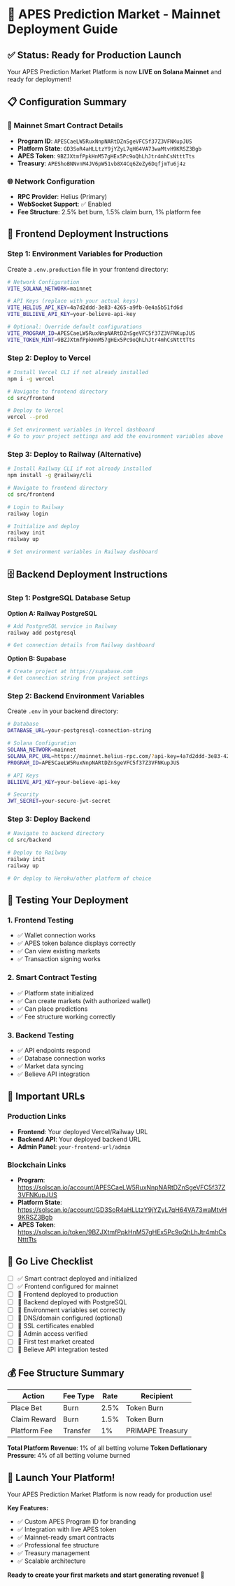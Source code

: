 # 🚀 APES Prediction Market - Mainnet Deployment Guide

## ✅ Status: Ready for Production Launch

Your APES Prediction Market Platform is now **LIVE on Solana Mainnet** and ready for deployment!

## 📋 Configuration Summary

### 🔗 Mainnet Smart Contract Details
- **Program ID**: `APESCaeLW5RuxNnpNARtDZnSgeVFC5f37Z3VFNKupJUS`
- **Platform State**: `GD3SoR4aHLLtzY9jYZyL7qH64VA73waMtvH9KRSZ3Bgb`
- **APES Token**: `9BZJXtmfPpkHnM57gHEx5Pc9oQhLhJtr4mhCsNtttTts`
- **Treasury**: `APEShoBNNvnM4JV6pW51vb8X4Cq6ZeZy6DqfjmTu6j4z`

### 🌐 Network Configuration
- **RPC Provider**: Helius (Primary)
- **WebSocket Support**: ✅ Enabled
- **Fee Structure**: 2.5% bet burn, 1.5% claim burn, 1% platform fee

## 🔧 Frontend Deployment Instructions

### Step 1: Environment Variables for Production

Create a `.env.production` file in your frontend directory:

```bash
# Network Configuration
VITE_SOLANA_NETWORK=mainnet

# API Keys (replace with your actual keys)
VITE_HELIUS_API_KEY=4a7d2ddd-3e83-4265-a9fb-0e4a5b51fd6d
VITE_BELIEVE_API_KEY=your-believe-api-key

# Optional: Override default configurations
VITE_PROGRAM_ID=APESCaeLW5RuxNnpNARtDZnSgeVFC5f37Z3VFNKupJUS
VITE_TOKEN_MINT=9BZJXtmfPpkHnM57gHEx5Pc9oQhLhJtr4mhCsNtttTts
```

### Step 2: Deploy to Vercel

```bash
# Install Vercel CLI if not already installed
npm i -g vercel

# Navigate to frontend directory
cd src/frontend

# Deploy to Vercel
vercel --prod

# Set environment variables in Vercel dashboard
# Go to your project settings and add the environment variables above
```

### Step 3: Deploy to Railway (Alternative)

```bash
# Install Railway CLI if not already installed
npm install -g @railway/cli

# Navigate to frontend directory
cd src/frontend

# Login to Railway
railway login

# Initialize and deploy
railway init
railway up

# Set environment variables in Railway dashboard
```

## 🗄️ Backend Deployment Instructions

### Step 1: PostgreSQL Database Setup

**Option A: Railway PostgreSQL**
```bash
# Add PostgreSQL service in Railway
railway add postgresql

# Get connection details from Railway dashboard
```

**Option B: Supabase**
```bash
# Create project at https://supabase.com
# Get connection string from project settings
```

### Step 2: Backend Environment Variables

Create `.env` in your backend directory:

```bash
# Database
DATABASE_URL=your-postgresql-connection-string

# Solana Configuration
SOLANA_NETWORK=mainnet
SOLANA_RPC_URL=https://mainnet.helius-rpc.com/?api-key=4a7d2ddd-3e83-4265-a9fb-0e4a5b51fd6d
PROGRAM_ID=APESCaeLW5RuxNnpNARtDZnSgeVFC5f37Z3VFNKupJUS

# API Keys
BELIEVE_API_KEY=your-believe-api-key

# Security
JWT_SECRET=your-secure-jwt-secret
```

### Step 3: Deploy Backend

```bash
# Navigate to backend directory
cd src/backend

# Deploy to Railway
railway init
railway up

# Or deploy to Heroku/other platform of choice
```

## 🎯 Testing Your Deployment

### 1. Frontend Testing
- ✅ Wallet connection works
- ✅ APES token balance displays correctly
- ✅ Can view existing markets
- ✅ Transaction signing works

### 2. Smart Contract Testing
- ✅ Platform state initialized
- ✅ Can create markets (with authorized wallet)
- ✅ Can place predictions
- ✅ Fee structure working correctly

### 3. Backend Testing
- ✅ API endpoints respond
- ✅ Database connection works
- ✅ Market data syncing
- ✅ Believe API integration

## 🔗 Important URLs

### Production Links
- **Frontend**: Your deployed Vercel/Railway URL
- **Backend API**: Your deployed backend URL
- **Admin Panel**: `your-frontend-url/admin`

### Blockchain Links
- **Program**: https://solscan.io/account/APESCaeLW5RuxNnpNARtDZnSgeVFC5f37Z3VFNKupJUS
- **Platform State**: https://solscan.io/account/GD3SoR4aHLLtzY9jYZyL7qH64VA73waMtvH9KRSZ3Bgb
- **APES Token**: https://solscan.io/token/9BZJXtmfPpkHnM57gHEx5Pc9oQhLhJtr4mhCsNtttTts

## 🚀 Go Live Checklist

- [ ] ✅ Smart contract deployed and initialized
- [ ] ✅ Frontend configured for mainnet
- [ ] 📝 Frontend deployed to production
- [ ] 📝 Backend deployed with PostgreSQL
- [ ] 📝 Environment variables set correctly
- [ ] 📝 DNS/domain configured (optional)
- [ ] 📝 SSL certificates enabled
- [ ] 📝 Admin access verified
- [ ] 📝 First test market created
- [ ] 📝 Believe API integration tested

## 💰 Fee Structure Summary

| Action | Fee Type | Rate | Recipient |
|--------|----------|------|-----------|
| Place Bet | Burn | 2.5% | Token Burn |
| Claim Reward | Burn | 1.5% | Token Burn |
| Platform Fee | Transfer | 1% | PRIMAPE Treasury |

**Total Platform Revenue**: 1% of all betting volume
**Token Deflationary Pressure**: 4% of all betting volume burned

## 🎉 Launch Your Platform!

Your APES Prediction Market Platform is now ready for production use! 

**Key Features:**
- ✅ Custom APES Program ID for branding
- ✅ Integration with live APES token
- ✅ Mainnet-ready smart contracts
- ✅ Professional fee structure
- ✅ Treasury management
- ✅ Scalable architecture

**Ready to create your first markets and start generating revenue!** 🚀 